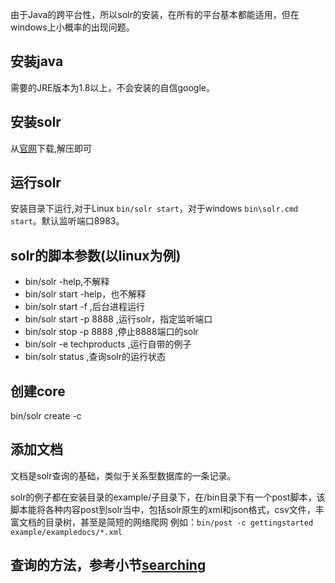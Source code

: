 由于Java的跨平台性，所以solr的安装，在所有的平台基本都能适用，但在windows上小概率的出现问题。

## 安装java

需要的JRE版本为1.8以上，不会安装的自信google。

## 安装solr

从[官网](http://lucene.apache.org/solr/)下载,解压即可

## 运行solr

安装目录下运行,对于Linux `bin/solr start`，对于windows `bin\solr.cmd start`。默认监听端口8983。

## solr的脚本参数(以linux为例)

* bin/solr -help,不解释
* bin/solr start -help，也不解释
* bin/solr start -f ,后台进程运行
* bin/solr start -p 8888 ,运行solr，指定监听端口
* bin/solr stop -p 8888 ,停止8888端口的solr
* bin/solr -e techproducts ,运行自带的例子
* bin/solr status ,查询solr的运行状态

## 创建core

bin/solr create -c <coreName>

## 添加文档

文档是solr查询的基础，类似于关系型数据库的一条记录。

solr的例子都在安装目录的example/子目录下，在/bin目录下有一个post脚本，该脚本能将各种内容post到solr当中，包括solr原生的xml和json格式，csv文件，丰富文档的目录树，甚至是简短的网络爬网
例如：`bin/post -c gettingstarted example/exampledocs/*.xml`

## 查询的方法，参考小节[searching](../searching/readme.md)
